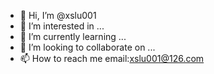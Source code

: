 - 👋 Hi, I’m @xslu001
- 👀 I’m interested in ...
- 🌱 I’m currently learning ...
- 💞️ I’m looking to collaborate on ...
- 📫 How to reach me email:xslu001@126.com

<!---
xslu001/xslu001 is a ✨ special ✨ repository because its `README.md` (this file) appears on your GitHub profile.
You can click the Preview link to take a look at your changes.
--->
